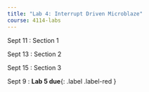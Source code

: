 ```yaml
---
title: "Lab 4: Interrupt Driven Microblaze"
course: 4114-labs
---
```


Sept 11
: Section 1

Sept 13
: Section 2

Sept 15
: Section 3

Sept 9
: **Lab 5 due**{: .label .label-red }
